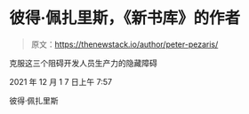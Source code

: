 # 彼得·佩扎里斯，《新书库》的作者

> 原文：<https://thenewstack.io/author/peter-pezaris/>

克服这三个阻碍开发人员生产力的隐藏障碍

2021 年 12 月 1 7 日上午 7:57

彼得·佩扎里斯